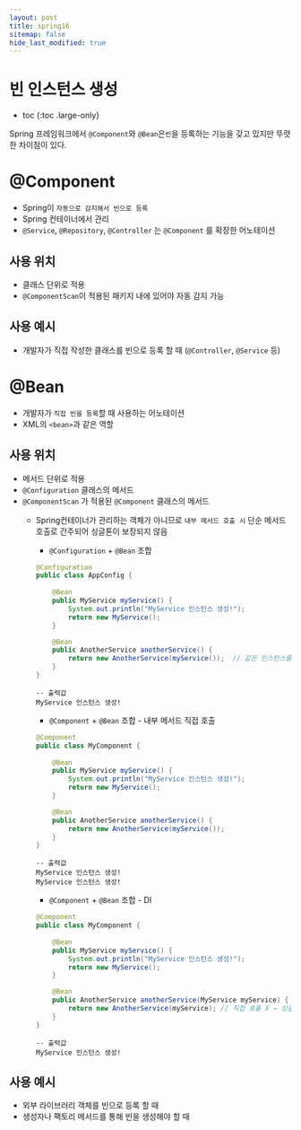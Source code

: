 ```yaml
---
layout: post
title: spring16
sitemap: false
hide_last_modified: true
---
```

# 빈 인스턴스 생성

* toc
{:toc .large-only}

Spring 프레임워크에서 `@Component`와 `@Bean`은`빈`을 등록하는 기능을 갖고 있지만 뚜렷한 차이점이 있다.

# @Component

- Spring이 `자동으로 감지해서 빈으로 등록`
- Spring 컨테이너에서 관리
- `@Service`, `@Repository`, `@Controller` 는 `@Component` 를 확장한 어노테이션

## 사용 위치

- 클래스 단위로 적용
- `@ComponentScan`이 적용된 패키지 내에 있어야 자동 감지 가능

## 사용 예시

- 개발자가 직접 작성한 클래스를 빈으로 등록 할 때 (`@Controller`, `@Service` 등)

# @Bean

- 개발자가 `직접 빈을 등록`할 때 사용하는 어노테이션
- XML의 `<bean>`과 같은 역할

## 사용 위치

- 메서드 단위로 적용
- `@Configuration` 클래스의 메서드
- `@ComponentScan` 가 적용된 `@Component` 클래스의 메서드
    - Spring컨테이너가 관리하는 객체가 아니므로 `내부 메서드 호출 시` 단순 메서드 호출로 간주되어 싱글톤이 보장되지 않음
        - `@Configuration` + `@Bean` 조합
        
        ```java
        @Configuration
        public class AppConfig {
            
            @Bean
            public MyService myService() {
                System.out.println("MyService 인스턴스 생성!");
                return new MyService();
            }
        
            @Bean
            public AnotherService anotherService() {
                return new AnotherService(myService());  // 같은 인스턴스를 사용
            }
        }
        ```
        
        ```
        -- 출력값
        MyService 인스턴스 생성!
        ```
        
        - `@Component` + `@Bean` 조합 - 내부 메서드 직접 호출
        
        ```java
        @Component
        public class MyComponent {
            
            @Bean
            public MyService myService() {
                System.out.println("MyService 인스턴스 생성!");
                return new MyService();
            }
        
            @Bean
            public AnotherService anotherService() {
                return new AnotherService(myService());
            }
        }
        ```
        
        ```
        -- 출력값
        MyService 인스턴스 생성!
        MyService 인스턴스 생성!
        ```
        
        - `@Component` + `@Bean` 조합 - DI
        
        ```java
        @Component
        public class MyComponent {
            
            @Bean
            public MyService myService() {
                System.out.println("MyService 인스턴스 생성!");
                return new MyService();
            }
        
            @Bean
            public AnotherService anotherService(MyService myService) { 
                return new AnotherService(myService); // 직접 호출 X → 싱글톤 유지
            }
        }
        
        ```
        
        ```
        -- 출력값
        MyService 인스턴스 생성!
        ```
        

## 사용 예시

- 외부 라이브러리 객체를 빈으로 등록 할 때
- 생성자나 팩토리 메서드를 통해 빈을 생성해야 할 때
